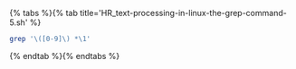 {% tabs %}{% tab title='HR_text-processing-in-linux-the-grep-command-5.sh' %}

```sh
grep '\([0-9]\) *\1'
```

{% endtab %}{% endtabs %}
